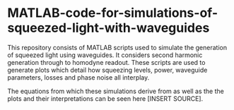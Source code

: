 # MATLAB-code-for-simulations-of-squeezed-light-with-waveguides

This repository consists of MATLAB scripts used to simulate the generation of squeezed light using waveguides. It considers second harmonic generation through to homodyne readout. These scripts are used to generate plots which detail how squeezing levels, power, waveguide parameters, losses and phase noise all interplay. 

The equations from which these simulations derive from as well as the the plots and their interpretations can be seen here [INSERT SOURCE].
